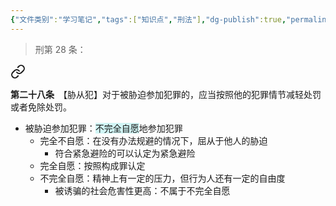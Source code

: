 ```yaml
---
{"文件类别":"学习笔记","tags":["知识点","刑法"],"dg-publish":true,"permalink":"/学习笔记studyup/刑总/胁从犯/","dgPassFrontmatter":true,"created":"2024-11-03T15:32:56.765+08:00","updated":"2024-11-03T15:36:32.483+08:00"}
---
```


>刑第 28 条：
<div class="transclusion internal-embed is-loaded"><a class="markdown-embed-link" href="////#t28" aria-label="Open link"><svg xmlns="http://www.w3.org/2000/svg" width="24" height="24" viewBox="0 0 24 24" fill="none" stroke="currentColor" stroke-width="2" stroke-linecap="round" stroke-linejoin="round" class="svg-icon lucide-link"><path d="M10 13a5 5 0 0 0 7.54.54l3-3a5 5 0 0 0-7.07-7.07l-1.72 1.71"></path><path d="M14 11a5 5 0 0 0-7.54-.54l-3 3a5 5 0 0 0 7.07 7.07l1.71-1.71"></path></svg></a><div class="markdown-embed">



**第二十八条**　【胁从犯】对于被胁迫参加犯罪的，应当按照他的犯罪情节减轻处罚或者免除处罚。 

</div></div>


- 被胁迫参加犯罪：<span style="background:rgba(173, 239, 239, 0.55)">不完全自愿</span>地参加犯罪
	- 完全不自愿：在没有办法规避的情况下，屈从于他人的胁迫
		- 符合紧急避险的可以认定为紧急避险
	- 完全自愿：按照构成罪认定
	- 不完全自愿：精神上有一定的压力，但行为人还有一定的自由度
		- 被诱骗的社会危害性更高：不属于不完全自愿